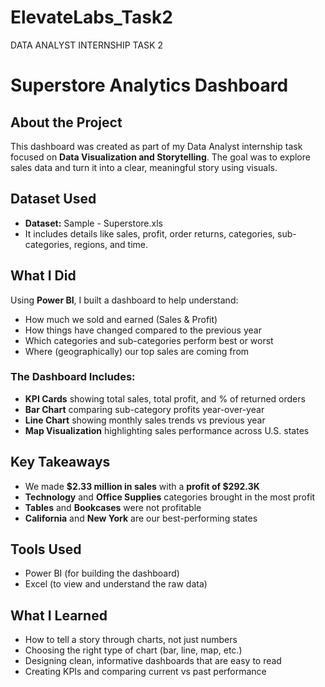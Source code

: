# ElevateLabs_Task2
DATA ANALYST INTERNSHIP TASK 2
#  Superstore Analytics Dashboard

##  About the Project
This dashboard was created as part of my Data Analyst internship task focused on **Data Visualization and Storytelling**. The goal was to explore sales data and turn it into a clear, meaningful story using visuals.

##  Dataset Used
- **Dataset:** Sample - Superstore.xls
- It includes details like sales, profit, order returns, categories, sub-categories, regions, and time.

##  What I Did
Using **Power BI**, I built a dashboard to help understand:
- How much we sold and earned (Sales & Profit)
- How things have changed compared to the previous year
- Which categories and sub-categories perform best or worst
- Where (geographically) our top sales are coming from

###  The Dashboard Includes:
- **KPI Cards** showing total sales, total profit, and % of returned orders
- **Bar Chart** comparing sub-category profits year-over-year
- **Line Chart** showing monthly sales trends vs previous year
- **Map Visualization** highlighting sales performance across U.S. states

##  Key Takeaways
- We made **$2.33 million in sales** with a **profit of $292.3K**
- **Technology** and **Office Supplies** categories brought in the most profit
- **Tables** and **Bookcases** were not profitable
- **California** and **New York** are our best-performing states

##  Tools Used
- Power BI (for building the dashboard)
- Excel (to view and understand the raw data)

##  What I Learned
- How to tell a story through charts, not just numbers
- Choosing the right type of chart (bar, line, map, etc.)
- Designing clean, informative dashboards that are easy to read
- Creating KPIs and comparing current vs past performance



